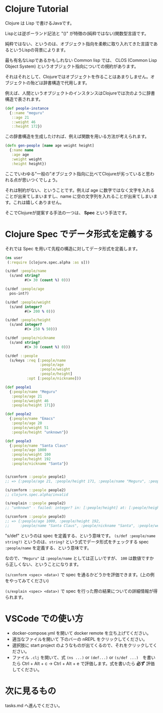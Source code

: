 # Clojure Tutorial
Clojure は Lisp で書けるJavaです。

Lispとは逆ポーランド記法と "()" が特徴の(純粋ではない)関数型言語です。

純粋ではない、というのは、オブジェクト指向を柔軟に取り入れてきた言語であるというLispの背景によります。

最も有名なLispであるかもしれない Common lisp では、 CLOS (Common Lisp Object System) というオブジェクト指向についての規約があります。

それはそれとして、Clojureではオブジェクトを作ることはあまりしません。オブジェクトの殆どは辞書構造で代用します。

例えば、人間というオブジェクトのインスタンスはClojureでは次のように辞書構造で表されます。

```clojure
(def people-instance
  {::name "meguru"
   ::age 21
   ::weight 46
   ::height 172})
```

この辞書構造を生成したければ、例えば関数を用いる方法が考えられます。

```clojure
(defn gen-people [name age weight height]
  {:name name
   :age age
   :weight weight
   :height height})
```

ここでいわゆる”一般の”オブジェクト指向に比べてClojureが劣っていると思われる点が思いつくでしょう。

それは制約がない、ということです。例えば age に数字ではなく文字を入れることが出来てしまいますし、name に空の文字列を入れることが出来てしまいます。これは嬉しくありません。

そこでClojureが提案する手法の一つは、 **Spec** という手法です。

# Clojure Spec でデータ形式を定義する

それでは Spec を用いて先程の構造に対してデータ形式を定義します。

```clojure
(ns user
 (:require [clojure.spec.alpha :as s]))

(s/def :people/name
  (s/and string?
         #(> 30 (count %) 0)))

(s/def :people/age
  pos-int?)

(s/def :people/weight
  (s/and integer?
         #(> 200 % 0)))

(s/def :people/height
  (s/and integer?
         #(> 250 % 50)))

(s/def :people/nickname
  (s/and string?
         #(> 30 (count %) 0)))

(s/def ::people
  (s/keys :req [:people/name
                :people/age
                :people/weight
                :people/height]
          :opt [:people/nickname]))

(def people1
  {:people/name "Meguru"
   :people/age 21
   :people/weight 46
   :people/height 171})

(def people2
  {:people/name "Emacs"
   :people/age 20
   :people/weight 51
   :people/height "unknown"})

(def people3
  {:people/name "Santa Claus"
   :people/age 1000
   :people/weight 100
   :people/height 192
   :people/nickname "Santa"})


(s/conform ::people people1) 
;; => {:people/age 21, :people/height 171, :people/name "Meguru", :people/weight 46}

(s/conform ::people people2)
;; clojure.spec.alpha/invalid

(s/explain ::people people2)
;; "unknown" - failed: integer? in: [:people/height] at: [:people/height] spec: :people/height

(s/conform ::people people3)
;; => {:people/age 1000, :people/height 192, 
;;     :people/name "Santa Claus", :people/nickname "Santa", :people/weight 100}
```


"s/def" というのは spec を定義する、という意味です。
`(s/def :people/name string?)` というのは、`string?` という式でデータ形式をチェックする spec `:people/name` を定義する、という意味です。

なので、`"Meguru"` は `:people/name` としては正しいですが、 `100` は数値ですから正しくない、ということになります。

`(s/conform <spec> <data>)` で spec を通るかどうかを評価できます。(上の例をやってみてください) 

`(s/explain <spec> <data>)` で spec を行った際の結果についての詳細情報が得られます。

# VSCode での使い方
- docker-compose.yml を開いて docker remote を立ち上げてください。
- 適当なファイルを開いて 下のバーの nREPL をクリックしてください。
- 選択肢に start project のようなものが出てくるので、それをクリックしてください。
- ファイル `.clj` を開いて、式 `(ns ...)` or `(def...)` or `(s/def ...)`　を書いたら Ctrl + Alt + c -> Ctrl + Alt + e で評価します。式を書いたら **必ず** 評価してください。

# 次に見るもの

tasks.md へ進んでください。
